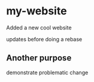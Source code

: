 # my-website

Added a new cool website

updates before doing a rebase

## Another purpose

demonstrate problematic change

